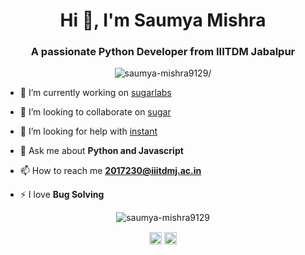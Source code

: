 <h1 align="center">Hi 👋, I'm Saumya Mishra</h1>
<h3 align="center">A passionate Python Developer from IIITDM Jabalpur </h3>
<p align="center"> <img src=https://komarev.com/ghpvc/?username=saumya-mishra9129 alt=saumya-mishra9129/> </p>

- 🔭 I’m currently working on [sugarlabs](https://github.com/sugarlabs/)

- 👯 I’m looking to collaborate on [sugar](https://github.com/sugarlabs/sugar)

- 🤔 I’m looking for help with [instant](https://github.com/Saumya-Mishra9129/Instant)

- 💬 Ask me about **Python and Javascript**

- 📫 How to reach me **2017230@iiitdmj.ac.in**

- ⚡ I love **Bug Solving**

<p align="left"> </p><p align="center"> <img src=https://github-readme-stats.vercel.app/api?username=saumya-mishra9129&show_icons=true alt=saumya-mishra9129 /> </p>

<p align="center">
<a href=https://linkedin.com/in/saumya-mishra target="blank"><img align="center" src=https://cdn.jsdelivr.net/npm/simple-icons@3.0.1/icons/linkedin.svg alt="saumya-mishra" height="20" width="20" /></a>
<a href=https://instagram.com/_saumya91_ target="blank"><img align="center" src=https://cdn.jsdelivr.net/npm/simple-icons@3.0.1/icons/instagram.svg alt="_saumya91_" height="20" width="20" /></a>
</p>
